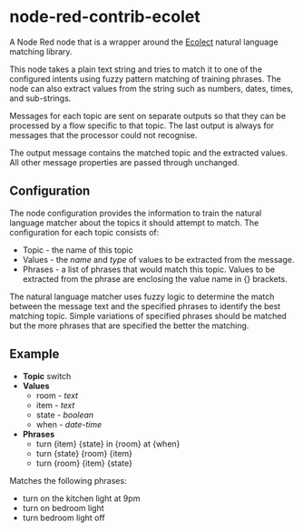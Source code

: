 # node-red-contrib-ecolet
A Node Red node that is a wrapper around the [Ecolect](https://www.npmjs.com/package/ecolect) natural language matching library.

This node takes a plain text string and tries to match it to one of the configured intents using fuzzy pattern matching of training phrases.  The node can also extract values from the string such as numbers, dates, times, and sub-strings.

Messages for each topic are sent on separate outputs so that they can be
processed by a flow specific to that topic.  The last output is always for messages
that the processor could not recognise.

The output message contains the matched topic and the extracted values. All other message properties are passed through unchanged.</p>

## Configuration

The node configuration provides the information to train the natural language matcher
about the topics it should attempt to match.  The configuration for each topic consists of:

 - Topic - the name of this topic
 - Values - the *name* and *type* of values to be extracted from the message.
 - Phrases - a list of phrases that would match this topic.  Values to be extracted from the phrase are enclosing the value name in {} brackets.

The natural language matcher uses fuzzy logic to determine the match between the message
text and the specified phrases to identify the best matching topic. Simple variations of
specified phrases should be matched but the more phrases that are specified the better
the matching.


## Example

 - **Topic** switch
 - **Values**
    - room - *text*
    - item - *text*
    - state - *boolean*
    - when - *date-time*
  - **Phrases**
    - turn {item} {state} in {room} at {when}
    - turn {state} {room} {item}
    - turn {room} {item} {state}

Matches the following phrases:
  - turn on the kitchen light at 9pm
  - turn on bedroom light
  - turn bedroom light off

